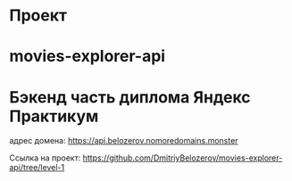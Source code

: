 # Проект 
# movies-explorer-api
# Бэкенд часть диплома Яндекс Практикум

адрес домена: https://api.belozerov.nomoredomains.monster

Ссылка на проект: https://github.com/DmitriyBelozerov/movies-explorer-api/tree/level-1
